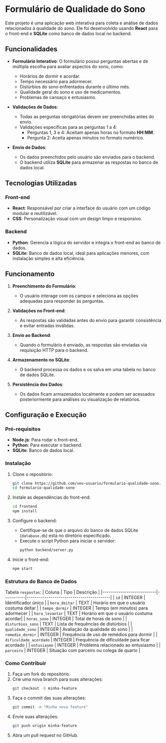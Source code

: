 
# Formulário de Qualidade do Sono

Este projeto é uma aplicação web interativa para coleta e análise de dados relacionados à qualidade do sono. Ele foi desenvolvido usando **React** para o front-end e **SQLite** como banco de dados local no backend.

## Funcionalidades

- **Formulário Interativo**: O formulário possui perguntas abertas e de múltipla escolha para avaliar aspectos do sono, como:
  - Horários de dormir e acordar.
  - Tempo necessário para adormecer.
  - Distúrbios do sono enfrentados durante o último mês.
  - Qualidade geral do sono e uso de medicamentos.
  - Problemas de cansaço e entusiasmo.

- **Validações de Dados**:
  - Todas as perguntas obrigatórias devem ser preenchidas antes do envio.
  - Validações específicas para as perguntas 1 a 4:
    - Perguntas 1, 3 e 4: Aceitam apenas horas no formato **HH:MM**.
    - Pergunta 2: Aceita apenas minutos no formato numérico.

- **Envio de Dados**:
  - Os dados preenchidos pelo usuário são enviados para o backend.
  - O backend utiliza **SQLite** para armazenar as respostas no banco de dados local.

## Tecnologias Utilizadas

### Front-end
- **React**: Responsável por criar a interface do usuário com um código modular e reutilizável.
- **CSS**: Personalização visual com um design limpo e responsivo.

### Backend
- **Python**: Gerencia a lógica do servidor e integra o front-end ao banco de dados.
- **SQLite**: Banco de dados local, ideal para aplicações menores, com instalação simples e alta eficiência.

## Funcionamento

1. **Preenchimento do Formulário**:
   - O usuário interage com os campos e seleciona as opções adequadas para responder às perguntas.

2. **Validações no Front-end**:
   - As respostas são validadas antes do envio para garantir consistência e evitar entradas inválidas.

3. **Envio ao Backend**:
   - Quando o formulário é enviado, as respostas são enviadas via requisição HTTP para o backend.

4. **Armazenamento no SQLite**:
   - O backend processa os dados e os salva em uma tabela no banco de dados SQLite.

5. **Persistência dos Dados**:
   - Os dados ficam armazenados localmente e podem ser acessados posteriormente para análises ou visualização de relatórios.

## Configuração e Execução

### Pré-requisitos
- **Node.js**: Para rodar o front-end.
- **Python**: Para executar o backend.
- **SQLite**: Banco de dados local.

### Instalação

1. Clone o repositório:
   ```bash
   git clone https://github.com/seu-usuario/formulario-qualidade-sono.git
   cd formulario-qualidade-sono
   ```

2. Instale as dependências do front-end:
   ```bash
   cd frontend
   npm install
   ```

3. Configure o backend:
   - Certifique-se de que o arquivo do banco de dados SQLite (`database.db`) está no diretório especificado.
   - Execute o script Python para iniciar o servidor:
     ```bash
     python backend/server.py
     ```

4. Inicie o front-end:
   ```bash
   npm start
   ```

### Estrutura do Banco de Dados

Tabela `respostas`:
| Coluna                    | Tipo      | Descrição                                |
|---------------------------|-----------|------------------------------------------|
| `id`                      | INTEGER   | Identificador único                     |
| `hora_deitar`             | TEXT      | Horário em que o usuário costuma deitar |
| `tempo_dormir`            | INTEGER   | Tempo (em minutos) para adormecer       |
| `hora_levantar`           | TEXT      | Horário em que o usuário costuma acordar|
| `horas_sono`              | INTEGER   | Total de horas de sono                  |
| `disturbios_sono`         | TEXT      | Lista de frequências de distúrbios      |
| `qualidade_sono`          | INTEGER   | Avaliação da qualidade do sono          |
| `remedio_dormir`          | INTEGER   | Frequência de uso de remédios para dormir |
| `dificuldade_acordado`    | INTEGER   | Frequência de dificuldade para ficar acordado |
| `entusiasmo`              | INTEGER   | Problema relacionado ao entusiasmo      |
| `parceiro`                | INTEGER   | Situação com parceiro ou colega de quarto |

### Como Contribuir

1. Faça um fork do repositório.
2. Crie uma nova branch para suas alterações:
   ```bash
   git checkout -b minha-feature
   ```
3. Faça o commit das suas alterações:
   ```bash
   git commit -m "Minha nova feature"
   ```
4. Envie suas alterações:
   ```bash
   git push origin minha-feature
   ```
5. Abra um pull request no GitHub.
